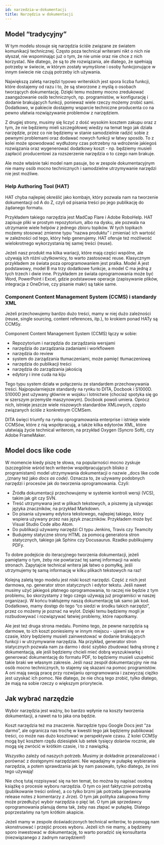 ```yaml
---
id: narzedzia-w-dokumentacji
title: Narzędzia w dokumentacji
---
```


## Model “tradycyjny”

W tym modelu stosuje się narzędzia ściśle związane ze światem komunikacji
technicznej. Często poza technical writerami nikt o nich nie słyszał, nie
wspominając już o tym, że nie umie oraz nie chce z nich korzystać. Nie dlatego,
że są to złe rozwiązania, ale dlatego, że spełniają potrzeby w świecie, w którym
zostały wymyślone i osoby funkcjonujące w innym świecie nie czują potrzeby ich
używania.

Największą zaletą narzędzi typowo writerskich jest spora liczba funkcji, które
dostajemy od razu i to, że są stworzone z myślą o osobach tworzących
dokumentację. Dzięki temu możemy mocno zredukować zaangażowanie osób
technicznych, np. programistów, w konfigurację i dodanie brakujących funkcji,
ponieważ wiele rzeczy możemy zrobić sami. Dodatkowo, w pakiecie dostajemy
wsparcie techniczne producenta co na pewno ułatwia rozwiązywanie problemów z
narzędziem.

Z drugiej strony, musimy się liczyć z dość wysokim kosztem zakupu oraz z tym, że
nie będziemy mieli szczegółowej wiedzy na temat tego jak działa narzędzie, przez
co nie będziemy w stanie samodzielnie radzić sobie z pewnymi problemami oraz
dodawać nowych funkcji w łatwy sposób. To z kolei może spowodować wydłużony czas
potrzebny na wdrożenie jakiegoś rozwiązania oraz wygenerować dodatkowy koszt -
np. będziemy musieli zapłacić producentowi za rozszerzenie narzędzia o to czego
nam brakuje.

Ale może właśnie taki model nam pasuje, bo w zespole dokumentacyjnym nie mamy
osób mocno technicznych i samodzielne utrzymywanie narzędzi nie jest możliwe.

### Help Authoring Tool (HAT)

HAT chyba najlepiej określić jako kombajn, który pozwala nam na tworzenie
dokumentacji od A do Z, czyli od pisania treści po jego publikację do żądanego
formatu.

Przykładem takiego narzędzia jest MadCap Flare i Adobe RoboHelp. HAT zapisuje
pliki w prostym repozytorium, albo na dysku, ale pozwala na utrzymanie wiele
helpów z jednego zbioru topików. W tych topikach możemy stosować zmienne typu
“nazwa produktu” i zmieniać ich wartość w zależności od tego, który help
generujemy. HAT oferuje też możliwość wielokrotnego wykorzystania tej samej
treści (reuse).

Jeżeli nasz produkt ma kilka wariacji, które mają części wspólne, ale używają
ich różni użytkownicy, to warto zastosować reuse. Klasycznym przykładem ze
świata poza oprogramowaniem jest pralka. Model A jest podstawowy, model B ma
trzy dodatkowe funkcje, a model C ma jedną z tych trzech i dwie inne. Przykładem
ze świata oprogramowania może być Word, PowerPoint i Excel, gdzie podstawowe
operacje (zapisywanie plików, integracja z OneDrive, czy pisanie makr) są takie
same.

### Component Content Management System (CCMS) i standardy XML

Jeżeli przechowujemy bardzo dużo treści, mamy w niej dużo zależności (reuse,
single sourcing, content references, itp.), to krokiem ponad HATy są CCMSy.

Component Content Management System (CCMS) łączy w sobie:

-   Repozytorium i narzędzia do zarządzania wersjami
-   narzędzia do zarządzania zadaniami i workflowem
-   narzędzia do review
-   system do zarządzania tłumaczeniami, może pamięć tłumaczeniową
-   narzędzia do publikacji treści
-   narzędzia do zarządzania jakością
-   edytory i inne cuda na kiju

Tego typu system działa w połączeniu ze standardem przechowywania treści.
Najpopularniejsze standardy na rynku to DITA, Docbook i S1000D. S1000D jest
używany głównie w wojsku i lotnictwie (chociaż spotyka się go w szerszym
przemyśle maszynowym). Docbook powoli umiera. Oprócz nich, istnieje jeszcze
wiele niszowych standardów XMLowych, często związanych ściśle z konkretnym
CCMSem.

DITA święci triumfy na rynku oprogramowania enterprise i istnieje wiele CCMSów,
które z nią współpracują, a także kilka edytorów XML, które ułatwiają życie
technical writerom, na przykład Oxygen (Syncro Soft), czy Adobe FrameMaker.

## Model docs like code

W momencie kiedy piszę te słowa, na popularności mocno zyskuje (szczególnie
wśród tech writerów współpracujących blisko z programistami) model utrzymywania
dokumentacji o nazwie _docs like code _(znany też jako _docs as code)_. Oznacza
to, że używamy podobnych narzędzi i procesów jak do tworzenia oprogramowania.
Czyli:

-   Źródła dokumentacji przechowujemy w systemie kontroli wersji (VCS), takim
    jak git czy SVN.
-   Treść utrzymywana jest w plikach tekstowych, a piszemy ją używając języka
    znaczników, na przykład Markdown.
-   Do pisania używamy edytora tekstowego, najlepiej takiego, który wspiera
    używany przez nas język znaczników. Przykładem może być Visual Studio Code
    albo Atom.
-   Do publikacji używamy narzędzi CI typu Jenkins, Travis czy Teamcity
-   Budujemy statyczne strony HTML za pomocą generatora stron statycznych,
    takiego jak Sphinx czy Docusaurus. Rzadko publikujemy PDFy.

To dobre podejście do iteracyjnego tworzenia dokumentacji, jeżeli pamiętamy o
tym, żeby nie powtarzać tej samej informacji na wielu stronach. Zapytajcie
technical writera jak łatwo o pomyłkę, jeśli utrzymujemy tę samą informację w
kilku plikach tekstowych na raz!

Kolejną zaletą tego modelu jest niski koszt narzędzi. Część z nich jest darmowa,
np. generator stron statycznych i edytor tekstu. Jeśli nawet musimy użyć
jakiegoś płatnego oprogramowania, to raczej nie będzie z tym problemu, bo
skorzystamy z tego czego używają już programiści w naszej organizacji. W końcu
traktujemy naszą dokumentację tak samo jak kod. Dodatkowo, mamy dostęp do tego
“co siedzi w środku takich narzędzi”, przez co możemy je poznać na wylot. Dzięki
temu będziemy mogli je rozbudowywać i rozwiązywać łatwiej problemy, które
napotkamy.

Ale jest też druga strona medalu. Pomimo tego, że pewne narzędzia są darmowe, to
ich koszt poniesiemy w innym miejscu - ujawni się on w czasie, który będziemy
musieli zainwestować w dodanie brakujących funkcji i w utrzymywanie narzędzia.
Na przykład, generator stron statycznych pozwala nam za darmo i dość szybko
zbudować ładną stronę z dokumentacją, ale jeśli będziemy chcieli mieć dobrą
wyszukiwarkę i generować dokumentację do formatu PDF, to będziemy musieli
uzupełnić takie braki we własnym zakresie. Jeśli nasz zespół dokumentacyjny nie
ma osób mocno technicznych, to stajemy się skazani na pomoc programistów. A oni
mają swoją pracę przy rozwijaniu oprogramowania i zazwyczaj ciężko jest uzyskać
ich pomoc. Nie dlatego, że nie chcą tego zrobić, tylko dlatego, że mają na sobie
rzeczy o większym priorytecie.

## Jak wybrać narzędzie

Wybór narzędzia jest ważny, bo bardzo wpłynie na koszty tworzenia dokumentacji,
a nawet na to jaka ona będzie.

Koszt narzędzia też ma znaczenie. Narzędzie typu Google Docs jest “za darmo”,
ale ogranicza nas trochę w kwestii tego jak będziemy publikować treści, co może
nas dużo kosztować w perspektywie czasu. Z kolei CCMSy mogą być kosztem rzędu
dziesiątek lub setek tysięcy dolarów rocznie, ale mogą się zwrócić w krótkim
czasie, i to z nawiązką.

Wszystko zależy od naszych potrzeb. Musimy je dokładnie przeanalizować i
porównać z dostępnymi narzędziami. Nie wpadajmy w pułapkę wybierania narzędzia,
a potem sprawdzania jak by nam pasowało, tylko dlatego, że inni tego używają!

Nie chcę tutaj rozpisywać się na ten temat, bo można by napisać osobną książkę o
procesie wyboru narzędzia. O tym co jest faktycznie potrzebą (publikowanie
treści online), a co tylko brzmi jak potrzeba (generowanie release notes z
komentarzy z Jirze). O tym jak polityka zakupowa firmy może przedłużyć wybór
narzędzia o pięć lat. O tym jak sprzedawcy oprogramowania planują dema tak, żeby
nas złapać w pułapkę. Dlatego poprzestańmy na tym krótkim akapicie.

Jeżeli mamy w zespole doświadczonych technical writerów, to pomogą nam
skonstruować i przejść proces wyboru. Jeżeli ich nie mamy, a będziemy sporo
inwestować w dokumentację, to warto poradzić się konsultanta (niezwiązanego z
żadnym narzędziem!)
